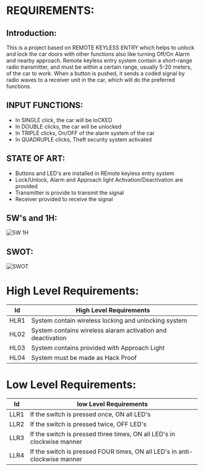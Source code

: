 # REQUIREMENTS:    
## Introduction:

This is a project based on REMOTE KEYLESS ENTRY which helps to unlock 
and lock the car doors with other functions also like turning Off/On Alarm and
nearby approach. Remote keyless entry system contain a short-range radio transmitter,
and must be within a certain range, usually 5-20 meters, of the car to work.
When a button is pushed, it sends a coded signal by radio waves to a receiver 
unit in the car, which will do the preferred functions.

## INPUT FUNCTIONS:
* In SINGLE click, the car will be loCKED
* In DOUBLE clicks, the car will be unlocked
* In TRIPLE clicks, On/OFF of the alarm system of the car
* In QUADRUPLE clicks, Theft security system activated

## STATE OF ART:
* Buttons and LED's are installed in REmote keyless entry system
* Lock/Unlock, Alarm and Approach light Activation/Deactivation are provided
* Transmitter is provide to transmit the signal
* Receiver provided to receive the signal

## 5W's and 1H:
![5W 1H](https://user-images.githubusercontent.com/98849090/157836438-4c969c68-5645-494f-b818-9c52547a2ef7.png)



## SWOT:
![SWOT](https://user-images.githubusercontent.com/98849090/157830209-d6c72982-d75f-49db-a9d3-d8c878601228.png)

# High Level Requirements:

|Id|High Level Requirements|
|---|-----------------------|
|HLR1|System contain wireless locking and unlocking system|
|HL02|System contains wireless alaram activation and deactivation|
|HL03|System contains provided with Approach Light|
|HL04|System must be made as Hack Proof|

# Low Level Requirements:

|Id|     low Level Requirements|
|---|-----------------------| 
|LLR1|If the switch is pressed once, ON all LED's|
|LLR2|If the switch is pressed twice, OFF LED's|
|LLR3|If the switch is pressed three times, ON all LED's in clockwise manner|
|LLR4|If the switch is pressed FOUR times, ON all LED's in anti-clockwise manner|

